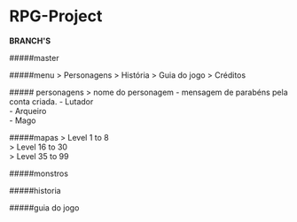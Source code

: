 # RPG-Project

<b>BRANCH'S</b>
<p>#####master</p> 
<p>#####menu
 	> Personagens
 	> História
 	> Guia do jogo
 	> Créditos
</p>
<p>
##### personagens
 	> nome do personagem
 	 - mensagem de parabéns pela conta criada.
 	 - Lutador <br>
 	 - Arqueiro <br>
 	 - Mago <br>
</p>
<p>
#####mapas
 	> Level 1 to 8 <br>
 	> Level 16 to 30 <br>
	> Level 35 to 99 <br>
</p>
<p>
#####monstros
</p>
<p>
#####historia
</p>
<p>
#####guia do jogo
</p>

